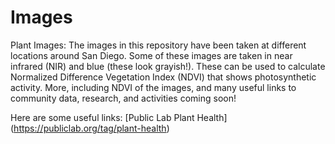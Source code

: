 # Images
Plant Images: The images in this repository have been taken at different locations around San Diego. Some of these images are taken in near infrared (NIR) and blue (these look grayish!). These can be used to calculate Normalized Difference Vegetation Index (NDVI) that shows photosynthetic activity. More, including NDVI of the images, and many useful links to community  data, research, and activities coming soon! 

Here are some useful links:
[Public Lab Plant Health] (https://publiclab.org/tag/plant-health)
